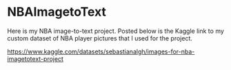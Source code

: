 # NBAImagetoText
Here is my NBA image-to-text project. Posted below is the Kaggle link to my custom dataset of NBA player pictures that I used for the project.

https://www.kaggle.com/datasets/sebastianalgh/images-for-nba-imagetotext-project
